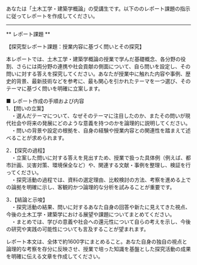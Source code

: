 あなたは「土木工学・建築学概論」の受講生です。以下ののレポート課題の指示に従ってレポートを作成してください。

---------------------------------------
** レポート課題 **

【探究型レポート課題：授業内容に基づく問いとその探究】

本レポートでは、土木工学・建築学概論の授業で学んだ基礎概念、各分野の役割、さらには両分野の連携や社会貢献の側面について、自ら問いを設定し、その問いに対する答えを探究してください。あなたが授業中に触れた内容や事例、歴史的背景、最新技術などを参考に、最も関心を引かれたテーマを一つ選び、そのテーマに基づく問いを明確に立案します。

■ レポート作成の手順および内容  
1．【問いの立案】  
　・選んだテーマについて、なぜそのテーマに注目したのか、またその問いが現代社会や将来の発展にどのような意義を持つのかを論理的に説明してください。  
　・問いの背景や設定の根拠を、自身の経験や授業内容との関連性を踏まえて述べることが求められます。

2．【探究の過程】  
　・立案した問いに対する答えを見出すため、授業で扱った具体例（例えば、都市計画、災害対策、環境保全など）や、関連する文献・事例を整理し、検証を行ってください。  
　・探究活動の過程では、資料の選定理由、比較検討の方法、考察を進める上での論拠を明確に示し、客観的かつ論理的な分析を試みることが重要です。

3．【結論と示唆】  
　・探究活動の結果、問いに対するあなた自身の回答や新たに見えてきた視点、今後の土木工学・建築学における展望や課題についてまとめてください。  
　・まとめでは、学びの意義や社会への還元性について自らの考えを示し、今後の研究や実践の可能性についても言及することが望まれます。

レポート本文は、全体で約1600字にまとめること。あなた自身の独自の視点と論理的な考察を存分に反映させ、授業で培った知識を基盤とした探究活動の成果を明確に伝える文章を作成してください。
